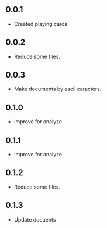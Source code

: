 ## 0.0.1

- Created playing cards.

## 0.0.2

- Reduce some files.

## 0.0.3

- Make documents by ascii caracters.

## 0.1.0

- improve for analyze

## 0.1.1

- improve for analyze

## 0.1.2

- Reduce some files.

## 0.1.3

- Update docuents